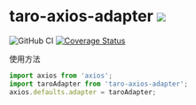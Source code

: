# taro-axios-adapter <img src="https://img.shields.io/badge/taro--axios--adapter-taro%E7%89%88%E6%9C%ACaxios%E9%80%82%E9%85%8D%E5%99%A8-brightgreen">

![GitHub CI](https://github.com/jaluik/taro-axios-adapter/actions/workflows/publish.yml/badge.svg) [![Coverage Status](https://coveralls.io/repos/github/jaluik/taro-axios-adapter/badge.svg?branch=master)](https://coveralls.io/github/jaluik/taro-axios-adapter?branch=master)

使用方法

```javascript
import axios from 'axios';
import taroAdapter from 'taro-axios-adapter';
axios.defaults.adapter = taroAdapter;
```
